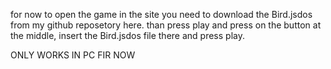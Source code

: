 for now to open the game in the site you need to download the Bird.jsdos from my github reposetory here. than press play and press on the button at the middle, insert the Bird.jsdos file there and press play.

ONLY WORKS IN PC FIR NOW
